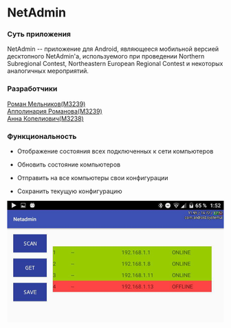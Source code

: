# **NetAdmin**

### **Суть приложения**

NetAdmin -- приложение для Android, являющееся мобильной версией десктопного NetAdmin'а, используемого при проведении Northern Subregional Contest, Northeastern European Regional Contest и некоторых аналогичных мероприятий.

### **Разработчики**

[Роман Мельников(M3239)](https://github.com/rvem)</br>
[Апполинария Романова(M3239)](https://github.com/Zlok)</br>
[Анна Копелиович(M3238)](https://github.com/annnufan)</br>

### **Функциональность**

* Отображение состояния всех подключенных к сети компьютеров

* Обновить состояние компьютеров

* Отправить на все компьютеры свои конфигурации

* Сохранить текущую конфигурацию

![Скриншот экрана](https://github.com/Zlok/netadmin-android/raw/master/Screenshots/screenshot_web_work.jpg)

